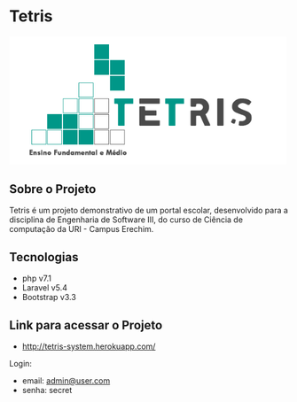 # Tetris

<img src="https://github.com/JulioCesarCeron/Tetris/blob/master/public/images/tetris.png" alt="Tetris" width="500" height="auto">




## Sobre o Projeto
Tetris é um projeto demonstrativo de um portal escolar, desenvolvido para a disciplina de Engenharia de Software III, do curso de Ciência de computação da URI - Campus Erechim.
## Tecnologias
- php v7.1
- Laravel v5.4
- Bootstrap v3.3


## Link para acessar o Projeto
- http://tetris-system.herokuapp.com/

Login:
  - email: admin@user.com
  - senha: secret
